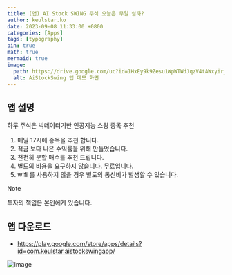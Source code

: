 ```yaml
---
title: (앱) AI Stock SWING 주식 오늘은 무얼 살까?
author: keulstar.ko
date: 2023-09-08 11:33:00 +0800
categories: [Apps]
tags: [typography]
pin: true
math: true
mermaid: true
image:
  path: https://drive.google.com/uc?id=1HxEy9k9Zesu1WpWTWdJqzV4tAWxyir_D
  alt: AiStockSwing 앱 데모 화면
---
```


## 앱 설명

하루 주식은 빅데이터기반 인공지능 스윙 종목 추천

1. 매일 17시에 종목을 추천 합니다.
1. 적금 보다 나은 수익률을 위해 만들었습니다.
1. 천천히 분할 매수를 추천 드립니다.
1. 별도의 비용을 요구하지 않습니다. 무료입니다.
1. wifi 를 사용하지 않을 경우 별도의 통신비가 발생할 수 있습니다.

> [!NOTE]
> 투자의 책임은 본인에게 있습니다.

## 앱 다운로드

- https://play.google.com/store/apps/details?id=com.keulstar.aistockswingapp/

![Image](https://drive.google.com/uc?id=1O_NxD6bKIRbYKIncPMMNFQHAhITuWGMz)
